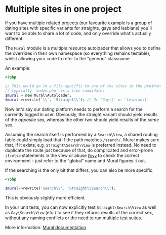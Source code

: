 # Multiple sites in one project
If you have multiple related projects (our favourite example is a group of
dating sites with specific variants for straights, gays and lesbians) you'll
want to be able to share a lot of code, and only override what's actually
different.

The `Mural` module is a multiple resource autoloader that allows you to define
the overrides in their own namespace (so everything remains testable), whilst
allowing your code to refer to the "generic" classname.

An example:

```php
<?php

// This would go in a file specific to one of the sites in the projhect, so
// typically `index.php` is a fine candidate:
$mural = new Mural\Autoloader;
$mural->rewrite('\\', 'Straight\\'); // Or 'Gay\\' or 'Lesbian\\'
```

Now let's say our dating platform needs to perform a search for the currently
logged in user. Obviously, the straight variant should yield results of the
_opposite_ sex, whereas the other two should yield results of the _same_ sex.

Assuming the search itself is performed by a `Search\View`, a shared routing
table could simply load that if the path matches `/search/`. Mural makes sure
that, if it exists, e.g. `Straight\Search\View` is preferred instead. No need
to duplicate the route just because of that, do complicated and error-prone
`if/else` statements in the view or abuse [`Envy`](envy.md) to check the correct
environment - just refer to the "global" name and Mural figures it out.

If the searching is the only bit that differs, you can also be more specific:

```php
<?php

$mural->rewrite('Search\\', 'Straight\\Search\\');
```

This is obviously slightly more efficient.

In your unit tests, you can now explicitly test `Straight\Search\View` as well
as `Gay\Search\View` (etc.) to see if they returns results of the correct sex,
without any naming conflicts or the need to run multiple test suites.

More information: [Mural documentation](http://mural.monomelodies.nl)

